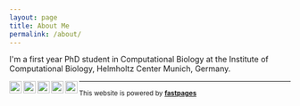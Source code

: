 ```yaml
---
layout: page
title: About Me
permalink: /about/
---
```


I'm a first year PhD student in Computational Biology at the Institute of Computational Biology, Helmholtz Center Munich, Germany.  
  
[<img align="left" alt="Github" width="22px" src="https://cdn.jsdelivr.net/npm/simple-icons@3.4.1/icons/github.svg" />][Github]
[<img align="left" alt="Twitter" width="22px" src="https://cdn.jsdelivr.net/npm/simple-icons@3.4.1/icons/twitter.svg" />][Twitter]
[<img align="left" alt="Linkedin" width="22px" src="https://cdn.jsdelivr.net/npm/simple-icons@v3/icons/linkedin.svg" />][Linkedin]
[<img align="left" alt="GoogleScholar" width="22px" src="https://cdn.jsdelivr.net/npm/simple-icons@3.4.1/icons/googlescholar.svg" />][GoogleScholar]
[<img align="left" alt="Orcid" width="22px" src="https://cdn.jsdelivr.net/npm/simple-icons@3.4.1/icons/orcid.svg" />][ORCID]  


-------- 
<sub>This website is powered by **[fastpages](https://github.com/fastai/fastpages)**<sub>

[Linkedin]: https://www.linkedin.com/in/giovanni-palla-25541578/
[Github]: https://github.com/giovp
[Twitter]: https://twitter.com/g_palla1
[GoogleScholar]: https://scholar.google.com/citations?user=20uwxzkAAAAJ&hl=en
[ORCID]: http://orcid.org/0000-0002-8004-4462
